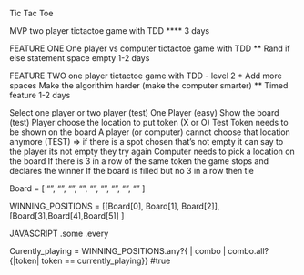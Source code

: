 Tic Tac Toe

MVP
two player tictactoe game with TDD ****
3 days

FEATURE ONE
One player vs computer tictactoe game with TDD **
Rand if else statement space empty
1-2 days

FEATURE TWO
one player tictactoe game with TDD - level 2 *
Add more spaces
Make the algorithim harder (make the computer smarter) **
Timed feature
1-2 days




Select one player or two player
(test)
One Player (easy)
Show the board
(test)
Player choose the location to put token (X or O)
Test
Token needs to be shown on the board
A player (or computer) cannot choose that location anymore
(TEST) => if there is a spot chosen that’s not empty it can say to the player its not empty they try again
Computer needs to pick a location on the board
If there is 3 in a row of the same token the game stops and declares the winner
If the board is filled but no 3 in a row then tie

Board = [
“”, “”, “”,
“”, “”, “”,
“”, “”, “”		]

WINNING_POSITIONS = [[Board[0], Board[1], Board[2]], [Board[3],Board[4],Board[5]] ]

JAVASCRIPT
.some
.every 

Curently_playing =
WINNING_POSITIONS.any?{ | combo |  combo.all?{|token| token == currently_playing}} #true
